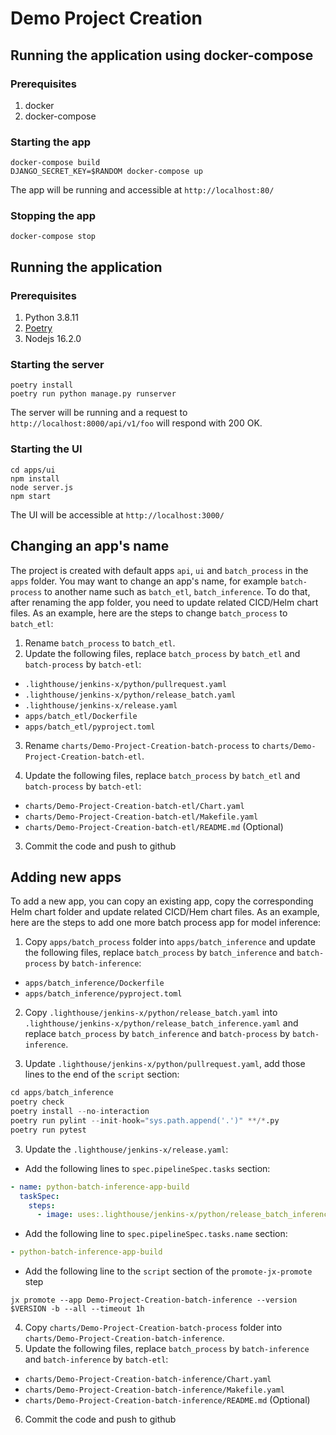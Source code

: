 # Demo Project Creation

## Running the application using docker-compose
### Prerequisites
1. docker
2. docker-compose

### Starting the app
```shell
docker-compose build
DJANGO_SECRET_KEY=$RANDOM docker-compose up
```
The app will be running and accessible at `http://localhost:80/`

### Stopping the app
```shell
docker-compose stop
```

## Running the application

### Prerequisites
1. Python 3.8.11
2. [Poetry](https://python-poetry.org/docs/#installation) 
3. Nodejs 16.2.0

### Starting the server
```shell
poetry install
poetry run python manage.py runserver
```
The server will be running and a request to `http://localhost:8000/api/v1/foo` will respond with 200 OK.

### Starting the UI
```shell
cd apps/ui
npm install
node server.js
npm start
```
The UI will be accessible at `http://localhost:3000/`

## Changing an app's name
The project is created with default apps `api`, `ui` and `batch_process` in the `apps` folder. You may want to change an app's name, for example `batch-process` to another name such as `batch_etl`, `batch_inference`. To do that, after renaming the app folder, you need to update related CICD/Helm chart files. As an example, here are the steps to change `batch_process` to `batch_etl`:
1. Rename `batch_process` to `batch_etl`.
2. Update the following files, replace `batch_process` by `batch_etl` and `batch-process` by `batch-etl`:
  - `.lighthouse/jenkins-x/python/pullrequest.yaml`
  - `.lighthouse/jenkins-x/python/release_batch.yaml`
  - `.lighthouse/jenkins-x/release.yaml`
  - `apps/batch_etl/Dockerfile`
  - `apps/batch_etl/pyproject.toml`
3. Rename `charts/Demo-Project-Creation-batch-process` to `charts/Demo-Project-Creation-batch-etl`.

4. Update the following files, replace `batch_process` by `batch_etl` and `batch-process` by `batch-etl`:
  - `charts/Demo-Project-Creation-batch-etl/Chart.yaml`
  - `charts/Demo-Project-Creation-batch-etl/Makefile.yaml`
  - `charts/Demo-Project-Creation-batch-etl/README.md` (Optional)
3. Commit the code and push to github

## Adding new apps
To add a new app, you can copy an existing app, copy the corresponding Helm chart folder and update related CICD/Hem chart files. As an example, here are the steps to add one more batch process app for model inference:
1. Copy `apps/batch_process` folder into `apps/batch_inference` and update the following files, replace `batch_process` by `batch_inference` and `batch-process` by `batch-inference`:
  - `apps/batch_inference/Dockerfile`
  - `apps/batch_inference/pyproject.toml`

2. Copy `.lighthouse/jenkins-x/python/release_batch.yaml` into `.lighthouse/jenkins-x/python/release_batch_inference.yaml` and replace `batch_process` by `batch_inference` and `batch-process` by `batch-inference`.

3. Update `.lighthouse/jenkins-x/python/pullrequest.yaml`, add those lines to the end of the `script` section:
```python
cd apps/batch_inference
poetry check
poetry install --no-interaction
poetry run pylint --init-hook="sys.path.append('.')" **/*.py
poetry run pytest
```
3. Update the `.lighthouse/jenkins-x/release.yaml`:
  - Add the following lines to `spec.pipelineSpec.tasks` section:
  ```yaml
  - name: python-batch-inference-app-build
    taskSpec:
      steps:
        - image: uses:.lighthouse/jenkins-x/python/release_batch_inference.yaml
  ```
  - Add the following line to `spec.pipelineSpec.tasks.name` section:
  ```yaml
  - python-batch-inference-app-build
  ```
  - Add the following line to the `script` section of the `promote-jx-promote` step
  ```shell
  jx promote --app Demo-Project-Creation-batch-inference --version $VERSION -b --all --timeout 1h
  ```

4. Copy `charts/Demo-Project-Creation-batch-process` folder into `charts/Demo-Project-Creation-batch-inference`.
5. Update the following files, replace `batch_process` by `batch-inference` and `batch-inference` by `batch-etl`:
  - `charts/Demo-Project-Creation-batch-inference/Chart.yaml`
  - `charts/Demo-Project-Creation-batch-inference/Makefile.yaml`
  - `charts/Demo-Project-Creation-batch-inference/README.md` (Optional)
6. Commit the code and push to github




